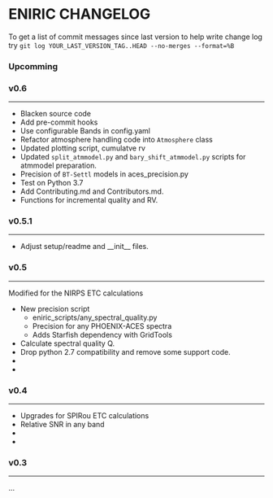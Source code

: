 # ENIRIC CHANGELOG

To get a list of commit messages since last version to help write change log try
    `git log YOUR_LAST_VERSION_TAG..HEAD --no-merges --format=%B`

### Upcomming
### v0.6
--------
- Blacken source code
- Add pre-commit hooks
- Use configurable Bands in config.yaml
- Refactor atmosphere handling code into `Atmosphere` class
- Updated plotting script, cumulatve rv
- Updated `split_atmmodel.py` and `bary_shift_atmmodel.py` scripts for atmmodel preparation.
- Precision of `BT-Settl` models in aces_precision.py
- Test on Python 3.7
- Add Contributing.md and Contributors.md.
- Functions for incremental quality and RV.


### v0.5.1
---------
- Adjust setup/readme and \_\_init\_\_ files.


### v0.5
--------
Modified for the NIRPS ETC calculations
- New precision script
    - eniric_scripts/any_spectral_quality.py
    - Precision for any PHOENIX-ACES spectra
    - Adds Starfish dependency with GridTools
- Calculate spectral quality Q.
- Drop python 2.7 compatibility and remove some support code.
-
-

### v0.4
--------
- Upgrades for SPIRou ETC calculations
- Relative SNR in any band
-
-

### v0.3
--------
...
